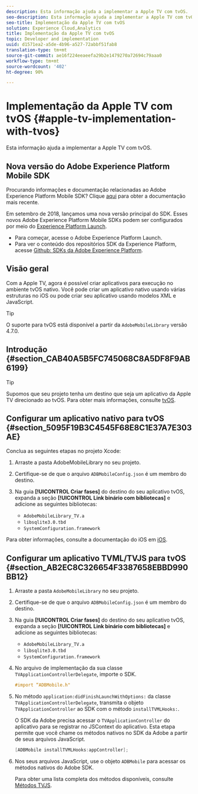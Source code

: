 ```yaml
---
description: Esta informação ajuda a implementar a Apple TV com tvOS.
seo-description: Esta informação ajuda a implementar a Apple TV com tvOS.
seo-title: Implementação da Apple TV com tvOS
solution: Experience Cloud,Analytics
title: Implementação da Apple TV com tvOS
topic: Developer and implementation
uuid: d1571ea2-a5de-4b96-a527-72abbf51fab8
translation-type: tm+mt
source-git-commit: ae16f224eeaeefa29b2e1479270a72694c79aaa0
workflow-type: tm+mt
source-wordcount: '402'
ht-degree: 90%

---
```



# Implementação da Apple TV com tvOS {#apple-tv-implementation-with-tvos}

Esta informação ajuda a implementar a Apple TV com tvOS.

## Nova versão do Adobe Experience Platform Mobile SDK

Procurando informações e documentação relacionadas ao Adobe Experience Platform Mobile SDK? Clique [aqui](https://aep-sdks.gitbook.io/docs/) para obter a documentação mais recente.

Em setembro de 2018, lançamos uma nova versão principal do SDK. Esses novos Adobe Experience Platform Mobile SDKs podem ser configurados por meio do [Experience Platform Launch](https://www.adobe.com/br/experience-platform/launch.html).

* Para começar, acesse o Adobe Experience Platform Launch.
* Para ver o conteúdo dos repositórios SDK da Experience Platform, acesse [Github: SDKs da Adobe Experience Platform](https://github.com/Adobe-Marketing-Cloud/acp-sdks).

## Visão geral

Com a Apple TV, agora é possível criar aplicativos para execução no ambiente tvOS nativo. Você pode criar um aplicativo nativo usando várias estruturas no iOS ou pode criar seu aplicativo usando modelos XML e JavaScript.

>[!TIP]
>
>O suporte para tvOS está disponível a partir da `AdobeMobileLibrary` versão 4.7.0.

## Introdução {#section_CAB40A5B5FC745068C8A5DF8F9AB6199}

>[!TIP]
>
>Supomos que seu projeto tenha um destino que seja um aplicativo da Apple TV direcionado ao tvOS. Para obter mais informações, consulte [tvOS](https://developer.apple.com/tvos/documentation/).

## Configurar um aplicativo nativo para tvOS {#section_5095F19B3C4545F68E8C1E37A7E303AE}

Conclua as seguintes etapas no projeto Xcode:

1. Arraste a pasta AdobeMobileLibrary no seu projeto.
1. Certifique-se de que o arquivo `ADBMobileConfig.json` é um membro do destino.
1. Na guia **[!UICONTROL Criar fases]** do destino do seu aplicativo tvOS, expanda a seção **[!UICONTROL Link binário com bibliotecas]** e adicione as seguintes bibliotecas:

   * `AdobeMobileLibrary_TV.a`
   * `libsqlite3.0.tbd`
   * `SystemConfiguration.framework`

Para obter informações, consulte a documentação do iOS em [iOS](https://developer.apple.com/ios/resources/).

## Configurar um aplicativo TVML/TVJS para tvOS {#section_AB2EC8C326654F3387658EBBD990BB12}

1. Arraste a pasta `AdobeMobileLibrary` no seu projeto.
1. Certifique-se de que o arquivo `ADBMobileConfig.json` é um membro do destino.
1. Na guia **[!UICONTROL Criar fases]** do destino do seu aplicativo tvOS, expanda a seção **[!UICONTROL Link binário com bibliotecas]** e adicione as seguintes bibliotecas:

   * `AdobeMobileLibrary_TV.a`
   * `libsqlite3.0.tbd`
   * `SystemConfiguration.framework`

1. No arquivo de implementação da sua classe `TVApplicationControllerDelegate`, importe o SDK.

   ```objective-c
   #import “ADBMobile.h"
   ```

1. No método `application:didFinishLaunchWithOptions:` da classe `TVApplicationControllerDelegate`, transmita o objeto `TVApplicationController` ao SDK com o método `installTVMLHooks:`.

   O SDK da Adobe precisa acessar o `TVApplicationController` do aplicativo para se registrar no JSContext do aplicativo. Esta etapa permite que você chame os métodos nativos no SDK da Adobe a partir de seus arquivos JavaScript.

   ```objective-c
   [ADBMobile installTVMLHooks:appController];
   ```

1. Nos seus arquivos JavaScript, use o objeto `ADBMobile` para acessar os métodos nativos do Adobe SDK.

   Para obter uma lista completa dos métodos disponíveis, consulte [Métodos TVJS](/help/ios/apple-tv-implementation-tvos/tvjs-methods.md).

